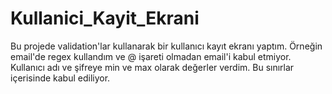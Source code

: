 # Kullanici_Kayit_Ekrani
Bu projede validation'lar kullanarak bir kullanıcı kayıt ekranı yaptım. Örneğin email'de regex kullandım ve @ işareti olmadan email'i kabul etmiyor. Kullanıcı adı ve şifreye min ve max olarak değerler verdim. Bu sınırlar içerisinde kabul ediliyor.
